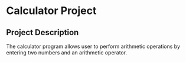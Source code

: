 # Calculator Project

## Project Description

The calculator program allows user to perform arithmetic operations by entering two numbers and an arithmetic operator.
